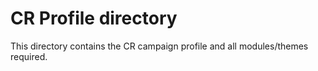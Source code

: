# CR Profile directory

This directory contains the CR campaign profile and all modules/themes required.
